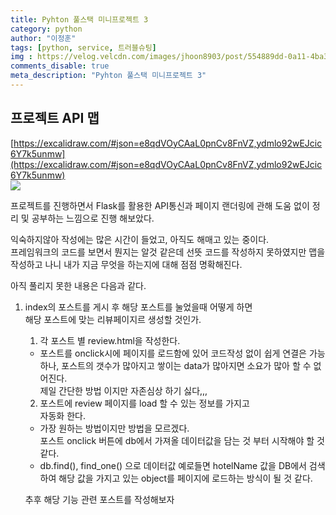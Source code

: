 ```yaml
---
title: Pyhton 풀스택 미니프로젝트 3
category: python
author: "이정훈"
tags: [python, service, 트러블슈팅]
img : https://velog.velcdn.com/images/jhoon8903/post/554889dd-0a11-4ba3-b453-3f1edd4f3d61/image.png
comments_disable: true
meta_description: "Pyhton 풀스택 미니프로젝트 3"
---
```


## 프로젝트 API 맵

[https://excalidraw.com/#json=e8qdVOyCAaL0pnCv8FnVZ,ydmlo92wEJcic6Y7k5unmw](https://excalidraw.com/#json=e8qdVOyCAaL0pnCv8FnVZ,ydmlo92wEJcic6Y7k5unmw)  
![](https://velog.velcdn.com/images/jhoon8903/post/554889dd-0a11-4ba3-b453-3f1edd4f3d61/image.png)

프로젝트를 진행하면서 Flask를 활용한 API통신과 페이지 랜더링에 관해 도움 없이 정리 및 공부하는 느낌으로 진행 해보았다.

익숙하지않아 작성에는 많은 시간이 들었고, 아직도 해매고 있는 중이다.  
프레임워크의 코드를 보면서 뭔지는 알것 같은데 선뜻 코드를 작성하지 못하였지만 맵을 작성하고 나니 내가 지금 무엇을 하는지에 대해 점점 명확해진다.

아직 풀리지 못한 내용은 다음과 같다.

1.  index의 포스트를 게시 후 해당 포스트를 눌었을때 어떻게 하면  
    해당 포스트에 맞는 리뷰페이지르 생성할 것인가.
    
    1) 각 포스트 별 review.html을 작성한다.  
    - 포스트를 onclick시에 페이지를 로드함에 있어 코드작성 없이 쉽게 연결은 가능하나, 포스트의 갯수가 많아지고 쌓이는 data가 많아지면 소요가 많아 할 수 없어진다.  
    제일 간단한 방법 이지만 자존심상 하기 싫다,,,
    
    2) 포스트에 review 페이지를 load 할 수 있는 정보를 가지고  
    자동화 한다.  
    - 가장 원하는 방법이지만 방법을 모르겠다.  
    포스트 onclick 버튼에 db에서 가져올 데이터값을 담는 것 부터 시작해야 할 것 같다.  
    - db.find(), find_one() 으로 데이터값 예로들면 hotelName 값을 DB에서 검색하여 해당 값을 가지고 있는 object를 페이지에 로드하는 방식이 될 것 같다.
    
    추후 해당 기능 관련 포스트를 작성해보자